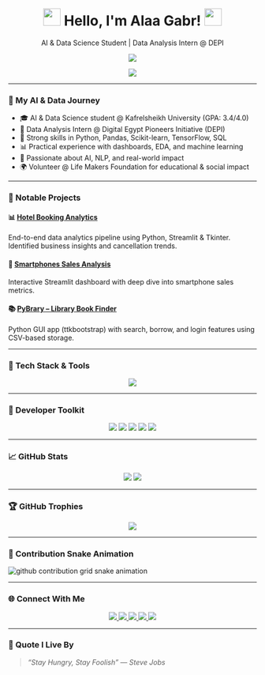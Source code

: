 <h1 align="center">
  <img src="https://media.giphy.com/media/hvRJCLFzcasrR4ia7z/giphy.gif" width="35"> Hello, I'm Alaa Gabr! 
  <img src="https://media.giphy.com/media/hvRJCLFzcasrR4ia7z/giphy.gif" width="35">
</h1>
<p align="center">AI & Data Science Student | Data Analysis Intern @ DEPI</p>

<p align="center">
  <img src="https://readme-typing-svg.demolab.com/?lines=Driven+by+Curiosity+%7C+AI+Explorer;Data+Storyteller+%7C+Problem+Solver;Always+learning+something+new...&center=true&width=500&height=40&color=58A6FF&pause=1000">
</p>

<p align="center">
  <img src="https://capsule-render.vercel.app/api?type=waving&color=0:58A6FF,100:000000&height=150&section=header&text=Welcome%20to%20My%20World!&fontAlign=50&fontColor=ffffff&animation=fadeIn"/>
</p>

---

### 🚀 My AI & Data Journey
- 🎓 AI & Data Science student @ Kafrelsheikh University (GPA: 3.4/4.0)  
- 💼 Data Analysis Intern @ Digital Egypt Pioneers Initiative (DEPI)  
- 🧠 Strong skills in Python, Pandas, Scikit-learn, TensorFlow, SQL  
- 📊 Practical experience with dashboards, EDA, and machine learning  
- 🤖 Passionate about AI, NLP, and real-world impact  
- 🌍 Volunteer @ Life Makers Foundation for educational & social impact  

---

### 📂 Notable Projects

#### 📊 [Hotel Booking Analytics](https://github.com/engalaagabr/HotelBookingAnalytics)
End-to-end data analytics pipeline using Python, Streamlit & Tkinter. Identified business insights and cancellation trends.

#### 📱 [Smartphones Sales Analysis](https://github.com/engalaagabr/Smartphone-Sales-Analysis)
Interactive Streamlit dashboard with deep dive into smartphone sales metrics.

#### 📚 [PyBrary – Library Book Finder](https://github.com/engalaagabr/PyBrary)
Python GUI app (ttkbootstrap) with search, borrow, and login features using CSV-based storage.

---

### 🧰 Tech Stack & Tools

<p align="center">
  <img src="https://skillicons.dev/icons?i=python,c,cpp,tensorflow,sklearn,git,github,vscode,anaconda,jupyter,streamlit,tableau,powerbi&perline=8" />
</p>

---

### 🎯 Developer Toolkit

<p align="center">
  <img src="https://img.shields.io/badge/OOP-%234285F4.svg?&style=for-the-badge&logo=code&logoColor=white"/>
  <img src="https://img.shields.io/badge/Data%20Visualization-%23F37626.svg?&style=for-the-badge&logo=tableau&logoColor=white"/>
  <img src="https://img.shields.io/badge/EDA-%2300B4D8.svg?&style=for-the-badge&logo=plotly&logoColor=white"/>
  <img src="https://img.shields.io/badge/Prompt%20Engineering-%23009688.svg?&style=for-the-badge&logo=openai&logoColor=white"/>
  <img src="https://img.shields.io/badge/Power%20BI-%23F2C811.svg?&style=for-the-badge&logo=powerbi&logoColor=white"/>
</p>

---

### 📈 GitHub Stats

<p align="center">
  <img src="https://github-readme-stats.vercel.app/api?username=engalaagabr&show_icons=true&theme=tokyonight" />
  <img src="https://github-readme-stats.vercel.app/api/top-langs/?username=engalaagabr&layout=compact&theme=tokyonight" />
</p>

---

### 🏆 GitHub Trophies

<p align="center">
  <img src="https://github-profile-trophy.vercel.app/?username=engalaagabr&theme=onedark&margin-w=10&no-frame=true" />
</p>

---

### 🐍 Contribution Snake Animation

<picture>
  <source media="(prefers-color-scheme: dark)" srcset="https://raw.githubusercontent.com/engalaagabr/engalaagabr/output/github-contribution-grid-snake-dark.svg" />
  <source media="(prefers-color-scheme: light)" srcset="https://raw.githubusercontent.com/engalaagabr/engalaagabr/output/github-contribution-grid-snake.svg" />
  <img alt="github contribution grid snake animation" src="https://raw.githubusercontent.com/engalaagabr/engalaagabr/output/github-contribution-grid-snake.svg" />
</picture>

---

### 🌐 Connect With Me

<p align="center">
  <a href="https://www.linkedin.com/in/engalaagabr/" target="_blank">
    <img src="https://img.shields.io/badge/LinkedIn-%230077B5.svg?&style=for-the-badge&logo=linkedin&logoColor=white"/>
  </a>
  <a href="mailto:engalaagabr@hotmail.com" target="_blank">
    <img src="https://img.shields.io/badge/Email-D14836?style=for-the-badge&logo=gmail&logoColor=white"/>
  </a>
  <a href="https://www.instagram.com/3laa.gabr" target="_blank">
    <img src="https://img.shields.io/badge/Instagram-%23E4405F.svg?&style=for-the-badge&logo=instagram&logoColor=white"/>
  </a>
  <a href="https://www.facebook.com/eng.alaa.gabr" target="_blank">
    <img src="https://img.shields.io/badge/Facebook-%231877F2.svg?&style=for-the-badge&logo=facebook&logoColor=white"/>
  </a>
  <a href="https://www.kaggle.com/engalaagabr" target="_blank">
    <img src="https://img.shields.io/badge/Kaggle-20BEFF?style=for-the-badge&logo=kaggle&logoColor=white"/>
  </a>
</p>

---

### 💬 Quote I Live By  
> _“Stay Hungry, Stay Foolish” — Steve Jobs_  
